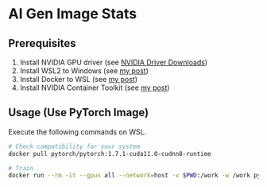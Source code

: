 # AI Gen Image Stats

## Prerequisites

1. Install NVIDIA GPU driver (see [NVIDIA Driver Downloads](https://www.nvidia.com/en-us/drivers/))
2. Install WSL2 to Windows (see [my post](https://tsuji.tech/install-uninstall-wsl/))
3. Install Docker to WSL (see [my post](https://tsuji.tech/install-docker-to-wsl/))
4. Install NVIDIA Container Toolkit (see [my post](https://tsuji.tech/use-nvidia-gpu-with-wsl-docker/))

## Usage (Use PyTorch Image)

Execute the following commands on WSL.

```bash
# Check compatibility for your system
docker pull pytorch/pytorch:1.7.1-cuda11.0-cudnn8-runtime

# Train
docker run --rm -it --gpus all --network=host -v $PWD:/work -w /work pytorch/pytorch:1.7.1-cuda11.0-cudnn8-runtime python3 vae.py
```

